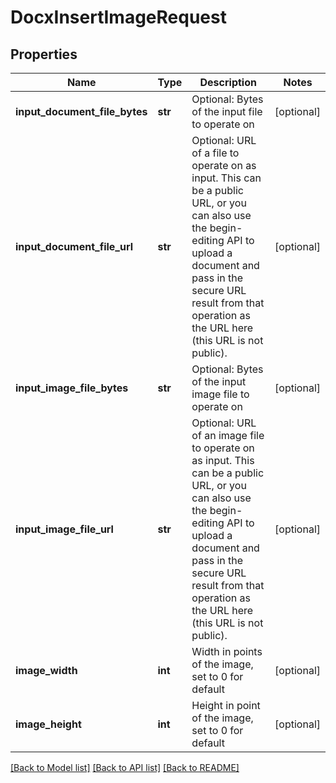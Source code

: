 # DocxInsertImageRequest

## Properties
Name | Type | Description | Notes
------------ | ------------- | ------------- | -------------
**input_document_file_bytes** | **str** | Optional: Bytes of the input file to operate on | [optional] 
**input_document_file_url** | **str** | Optional: URL of a file to operate on as input.  This can be a public URL, or you can also use the begin-editing API to upload a document and pass in the secure URL result from that operation as the URL here (this URL is not public). | [optional] 
**input_image_file_bytes** | **str** | Optional: Bytes of the input image file to operate on | [optional] 
**input_image_file_url** | **str** | Optional: URL of an image file to operate on as input.  This can be a public URL, or you can also use the begin-editing API to upload a document and pass in the secure URL result from that operation as the URL here (this URL is not public). | [optional] 
**image_width** | **int** | Width in points of the image, set to 0 for default | [optional] 
**image_height** | **int** | Height in point of the image, set to 0 for default | [optional] 

[[Back to Model list]](../README.md#documentation-for-models) [[Back to API list]](../README.md#documentation-for-api-endpoints) [[Back to README]](../README.md)


